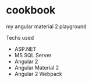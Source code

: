 # cookbook
my angular material 2 playground

Techs used
* ASP.NET
* MS SQL Server
* Angular 2
* Angular Material 2
* Angular 2 Webpack
